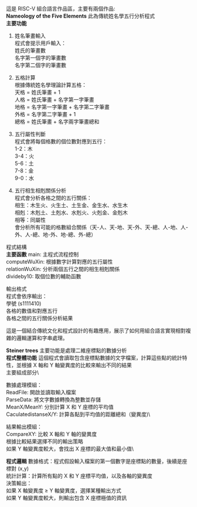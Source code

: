 這是 RISC-V 組合語言作品區，主要有兩個作品:\
**Nameology of the Five Elements**
此為傳統姓名學五行分析程式\
**主要功能**
1. 姓名筆畫輸入\
程式會提示用戶輸入：\
姓氏的筆畫數\
名字第一個字的筆畫數\
名字第二個字的筆畫數

2. 五格計算\
根據傳統姓名學理論計算五格：\
天格 = 姓氏筆畫 + 1\
人格 = 姓氏筆畫 + 名字第一字筆畫\
地格 = 名字第一字筆畫 + 名字第二字筆畫\
外格 = 名字第二字筆畫 + 1\
總格 = 姓氏筆畫 + 名字兩字筆畫總和

3. 五行屬性判斷\
程式會將每個格數的個位數對應到五行：\
1-2：木\
3-4：火\
5-6：土\
7-8：金\
9-0：水

4. 五行相生相剋關係分析\
程式會分析各格之間的五行關係：\
相生：木生火、火生土、土生金、金生水、水生木\
相剋：木剋土、土剋水、水剋火、火剋金、金剋木\
相等：同屬性\
會分析所有可能的格數組合關係（天-人、天-地、天-外、天-總、人-地、人-外、人-總、地-外、地-總、外-總）

程式結構\
**主要函數**
main: 主程式流程控制\
computeWuXin: 根據數字計算對應的五行屬性\
relationWuXin: 分析兩個五行之間的相生相剋關係\
divideby10: 取個位數的輔助函數

輸出格式\
程式會依序輸出：\
學號 (s1111410)\
各格的數值和對應五行\
各格之間的五行關係分析結果

這是一個結合傳統文化和程式設計的有趣應用，展示了如何用組合語言實現相對複雜的邏輯運算和字串處理。

**Steiner trees**
主要功能是處理二維座標點的數據分析\
**程式整體功能**
這個程式會讀取包含座標點數據的文字檔案，計算這些點的統計特性，並根據 X 軸和 Y 軸變異度的比較來輸出不同的結果\
主要組成部分\
[^1]: 數據區段 (.data)\
str1: 學號字串 "s1111410"\
fin: 輸入檔案名稱 "1.txt"\
fout: 輸出檔案名稱 "s1111410_output.txt"\
buffer: 存放原始文字檔內容的緩衝區\
integerbuffer: 存放解析後整數數據的緩衝區\
output: 存放輸出結果的緩衝區\

[^2]: 核心功能模組\
主程式流程 (main)：\
列印學號\
讀取檔案\
解析數據\
計算 X 座標平均值\
計算 Y 座標平均值\
計算 X 軸變異度\
計算 Y 軸變異度\
比較並輸出結果\

數據處理模組：\
ReadFile: 開啟並讀取輸入檔案\
ParseData: 將文字數據轉換為整數並存儲\
MeanX/MeanY: 分別計算 X 和 Y 座標的平均值\
CaculatedistanseX/Y: 計算各點到平均值的距離總和（變異度)\

結果輸出模組：\
CompareXY: 比較 X 軸和 Y 軸的變異度\
根據比較結果選擇不同的輸出策略\
如果 Y 軸變異度較大，會找出 X 座標的最大值和最小值\

**程式邏輯**
數據格式：程式假設輸入檔案的第一個數字是座標點的數量，後續是座標對 (x,y)\
統計計算：計算所有點的 X 和 Y 座標平均值，以及各軸的變異度\
決策輸出：\
如果 X 軸變異度 ≥ Y 軸變異度，選擇某種輸出方式\
如果 Y 軸變異度較大，則輸出包含 X 座標極值的資訊
